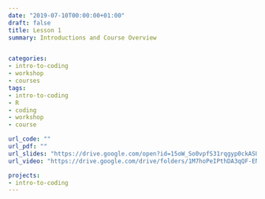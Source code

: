 ```yaml
---
date: "2019-07-10T00:00:00+01:00"
draft: false
title: Lesson 1
summary: Introductions and Course Overview


categories:
- intro-to-coding
- workshop
- courses
tags:
- intro-to-coding
- R
- coding
- workshop
- course

url_code: ""
url_pdf: ""
url_slides: "https://drive.google.com/open?id=15oW_So0vpfS31rqgyp0ckASUzVe7mP3J"
url_video: "https://drive.google.com/drive/folders/1M7hoPeIPthDA3qQF-ENhB9iYpNu8dWLA"

projects:
- intro-to-coding
---
```

